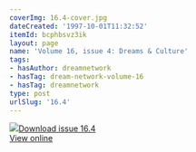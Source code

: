 ```yaml
---
coverImg: 16.4-cover.jpg
dateCreated: '1997-10-01T11:32:52'
itemId: bcphbsvz3ik
layout: page
name: 'Volume 16, issue 4: Dreams & Culture'
tags:
- hasAuthor: dreamnetwork
- hasTag: dream-network-volume-16
- hasTag: dreamnetwork
type: post
urlSlug: '16.4'
---
```

<img class="card-journal-img" src="../images/16.4-rect.jpg"/><a href="../files/pdfs/Volume_16/16.4-Dream-Network-Vol-16-No-4.pdf" download="">Download issue 16.4</a><br><a href="../files/pdfs/Volume_16/16.4-Dream-Network-Vol-16-No-4.pdf">View online</a>